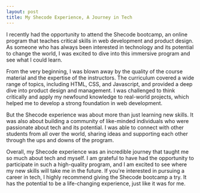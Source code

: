 ```yaml
---
layout: post
title: My Shecode Experience, A Journey in Tech
---
```


I recently had the opportunity to attend the Shecode bootcamp, an online program that teaches critical skills in web development and product design. As someone who has always been interested in technology and its potential to change the world, I was excited to dive into this immersive program and see what I could learn.

From the very beginning, I was blown away by the quality of the course material and the expertise of the instructors. The curriculum covered a wide range of topics, including HTML, CSS, and Javascript, and provided a deep dive into product design and management. I was challenged to think critically and apply my newfound knowledge to real-world projects, which helped me to develop a strong foundation in web development.

But the Shecode experience was about more than just learning new skills. It was also about building a community of like-minded individuals who were passionate about tech and its potential. I was able to connect with other students from all over the world, sharing ideas and supporting each other through the ups and downs of the program.

Overall, my Shecode experience was an incredible journey that taught me so much about tech and myself. I am grateful to have had the opportunity to participate in such a high-quality program, and I am excited to see where my new skills will take me in the future. If you're interested in pursuing a career in tech, I highly recommend giving the Shecode bootcamp a try. It has the potential to be a life-changing experience, just like it was for me.